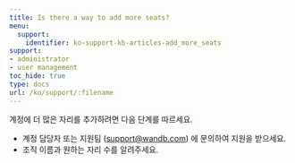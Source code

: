 ```yaml
---
title: Is there a way to add more seats?
menu:
  support:
    identifier: ko-support-kb-articles-add_more_seats
support:
- administrator
- user management
toc_hide: true
type: docs
url: /ko/support/:filename
---
```


계정에 더 많은 자리를 추가하려면 다음 단계를 따르세요.

- 계정 담당자 또는 지원팀 (support@wandb.com) 에 문의하여 지원을 받으세요.
- 조직 이름과 원하는 자리 수를 알려주세요.

